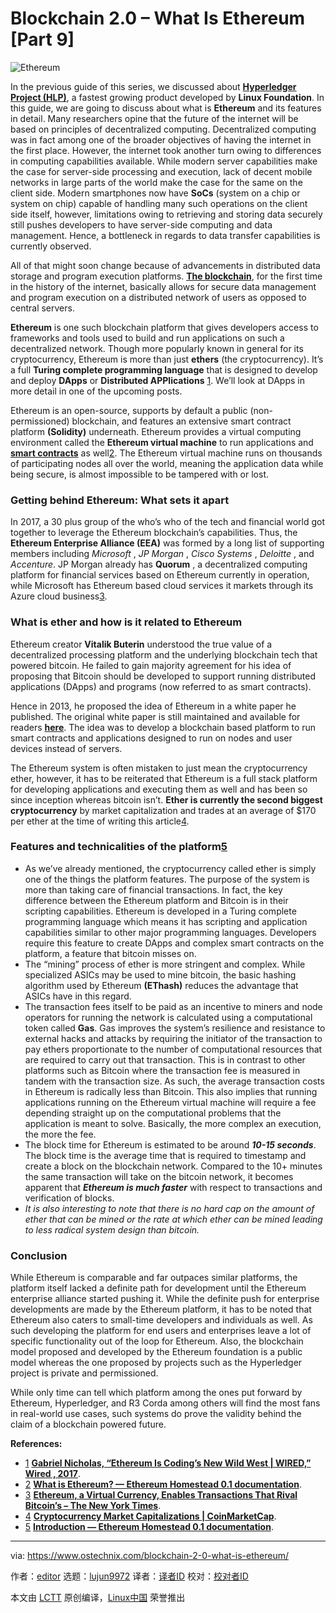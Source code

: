 [#]: collector: (lujun9972)
[#]: translator: ( )
[#]: reviewer: ( )
[#]: publisher: ( )
[#]: url: ( )
[#]: subject: (Blockchain 2.0 – What Is Ethereum [Part 9])
[#]: via: (https://www.ostechnix.com/blockchain-2-0-what-is-ethereum/)
[#]: author: (editor https://www.ostechnix.com/author/editor/)

Blockchain 2.0 – What Is Ethereum [Part 9]
======

![Ethereum][1]

In the previous guide of this series, we discussed about [**Hyperledger Project (HLP)**][2], a fastest growing product developed by **Linux Foundation**. In this guide, we are going to discuss about what is **Ethereum** and its features in detail. Many researchers opine that the future of the internet will be based on principles of decentralized computing. Decentralized computing was in fact among one of the broader objectives of having the internet in the first place. However, the internet took another turn owing to differences in computing capabilities available. While modern server capabilities make the case for server-side processing and execution, lack of decent mobile networks in large parts of the world make the case for the same on the client side. Modern smartphones now have **SoCs** (system on a chip or system on chip) capable of handling many such operations on the client side itself, however, limitations owing to retrieving and storing data securely still pushes developers to have server-side computing and data management. Hence, a bottleneck in regards to data transfer capabilities is currently observed.

All of that might soon change because of advancements in distributed data storage and program execution platforms. [**The blockchain**][3], for the first time in the history of the internet, basically allows for secure data management and program execution on a distributed network of users as opposed to central servers.

**Ethereum** is one such blockchain platform that gives developers access to frameworks and tools used to build and run applications on such a decentralized network. Though more popularly known in general for its cryptocurrency, Ethereum is more than just **ethers** (the cryptocurrency). It’s a full **Turing complete programming language** that is designed to develop and deploy **DApps** or **Distributed APPlications** [1]. We’ll look at DApps in more detail in one of the upcoming posts.

Ethereum is an open-source, supports by default a public (non-permissioned) blockchain, and features an extensive smart contract platform **(Solidity)** underneath. Ethereum provides a virtual computing environment called the **Ethereum virtual machine** to run applications and [**smart contracts**][4] as well[2]. The Ethereum virtual machine runs on thousands of participating nodes all over the world, meaning the application data while being secure, is almost impossible to be tampered with or lost.

### Getting behind Ethereum: What sets it apart

In 2017, a 30 plus group of the who’s who of the tech and financial world got together to leverage the Ethereum blockchain’s capabilities. Thus, the **Ethereum Enterprise Alliance (EEA)** was formed by a long list of supporting members including _Microsoft_ , _JP Morgan_ , _Cisco Systems_ , _Deloitte_ , and _Accenture_. JP Morgan already has **Quorum** , a decentralized computing platform for financial services based on Ethereum currently in operation, while Microsoft has Ethereum based cloud services it markets through its Azure cloud business[3].

### What is ether and how is it related to Ethereum

Ethereum creator **Vitalik Buterin** understood the true value of a decentralized processing platform and the underlying blockchain tech that powered bitcoin. He failed to gain majority agreement for his idea of proposing that Bitcoin should be developed to support running distributed applications (DApps) and programs (now referred to as smart contracts).

Hence in 2013, he proposed the idea of Ethereum in a white paper he published. The original white paper is still maintained and available for readers **[here][5]**. The idea was to develop a blockchain based platform to run smart contracts and applications designed to run on nodes and user devices instead of servers.

The Ethereum system is often mistaken to just mean the cryptocurrency ether, however, it has to be reiterated that Ethereum is a full stack platform for developing applications and executing them as well and has been so since inception whereas bitcoin isn’t. **Ether is currently the second biggest cryptocurrency** by market capitalization and trades at an average of $170 per ether at the time of writing this article[4].

### Features and technicalities of the platform[5]

  * As we’ve already mentioned, the cryptocurrency called ether is simply one of the things the platform features. The purpose of the system is more than taking care of financial transactions. In fact, the key difference between the Ethereum platform and Bitcoin is in their scripting capabilities. Ethereum is developed in a Turing complete programming language which means it has scripting and application capabilities similar to other major programming languages. Developers require this feature to create DApps and complex smart contracts on the platform, a feature that bitcoin misses on.
  * The “mining” process of ether is more stringent and complex. While specialized ASICs may be used to mine bitcoin, the basic hashing algorithm used by Ethereum **(EThash)** reduces the advantage that ASICs have in this regard.
  * The transaction fees itself to be paid as an incentive to miners and node operators for running the network is calculated using a computational token called **Gas**. Gas improves the system’s resilience and resistance to external hacks and attacks by requiring the initiator of the transaction to pay ethers proportionate to the number of computational resources that are required to carry out that transaction. This is in contrast to other platforms such as Bitcoin where the transaction fee is measured in tandem with the transaction size. As such, the average transaction costs in Ethereum is radically less than Bitcoin. This also implies that running applications running on the Ethereum virtual machine will require a fee depending straight up on the computational problems that the application is meant to solve. Basically, the more complex an execution, the more the fee.
  * The block time for Ethereum is estimated to be around _**10-15 seconds**_. The block time is the average time that is required to timestamp and create a block on the blockchain network. Compared to the 10+ minutes the same transaction will take on the bitcoin network, it becomes apparent that _**Ethereum is much faster**_ with respect to transactions and verification of blocks.
  * _It is also interesting to note that there is no hard cap on the amount of ether that can be mined or the rate at which ether can be mined leading to less radical system design than bitcoin._



### Conclusion

While Ethereum is comparable and far outpaces similar platforms, the platform itself lacked a definite path for development until the Ethereum enterprise alliance started pushing it. While the definite push for enterprise developments are made by the Ethereum platform, it has to be noted that Ethereum also caters to small-time developers and individuals as well. As such developing the platform for end users and enterprises leave a lot of specific functionality out of the loop for Ethereum. Also, the blockchain model proposed and developed by the Ethereum foundation is a public model whereas the one proposed by projects such as the Hyperledger project is private and permissioned.

While only time can tell which platform among the ones put forward by Ethereum, Hyperledger, and R3 Corda among others will find the most fans in real-world use cases, such systems do prove the validity behind the claim of a blockchain powered future.

**References:**

  * [1] [**Gabriel Nicholas, “Ethereum Is Coding’s New Wild West | WIRED,” Wired , 2017**][6].
  * [2] [**What is Ethereum? — Ethereum Homestead 0.1 documentation**][7].
  * [3] [**Ethereum, a Virtual Currency, Enables Transactions That Rival Bitcoin’s – The New York Times**][8].
  * [4] [**Cryptocurrency Market Capitalizations | CoinMarketCap**][9].
  * [5] [**Introduction — Ethereum Homestead 0.1 documentation**][10].



--------------------------------------------------------------------------------

via: https://www.ostechnix.com/blockchain-2-0-what-is-ethereum/

作者：[editor][a]
选题：[lujun9972][b]
译者：[译者ID](https://github.com/译者ID)
校对：[校对者ID](https://github.com/校对者ID)

本文由 [LCTT](https://github.com/LCTT/TranslateProject) 原创编译，[Linux中国](https://linux.cn/) 荣誉推出

[a]: https://www.ostechnix.com/author/editor/
[b]: https://github.com/lujun9972
[1]: https://www.ostechnix.com/wp-content/uploads/2019/04/Ethereum-720x340.png
[2]: https://www.ostechnix.com/blockchain-2-0-an-introduction-to-hyperledger-project-hlp/
[3]: https://www.ostechnix.com/blockchain-2-0-an-introduction/
[4]: https://www.ostechnix.com/blockchain-2-0-explaining-smart-contracts-and-its-types/
[5]: https://github.com/ethereum/wiki/wiki/White-Paper
[6]: https://www.wired.com/story/ethereum-is-codings-new-wild-west/
[7]: http://www.ethdocs.org/en/latest/introduction/what-is-ethereum.html#ethereum-virtual-machine
[8]: https://www.nytimes.com/2016/03/28/business/dealbook/ethereum-a-virtual-currency-enables-transactions-that-rival-bitcoins.html
[9]: https://coinmarketcap.com/
[10]: http://www.ethdocs.org/en/latest/introduction/index.html

